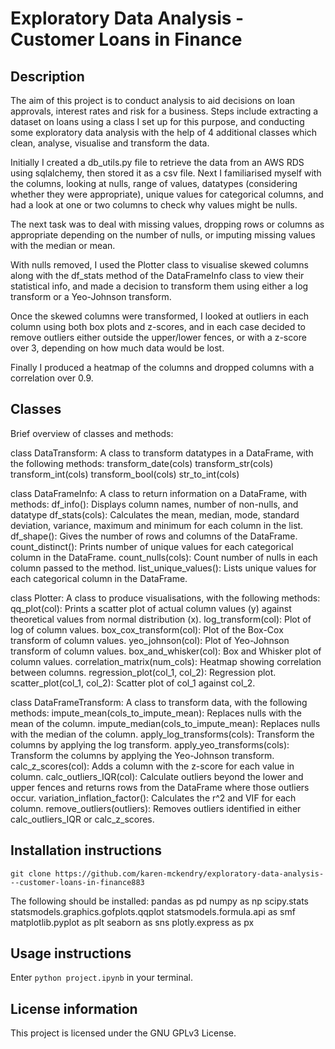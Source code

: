 # Exploratory Data Analysis - Customer Loans in Finance

## Description

The aim of this project is to conduct analysis to aid decisions on loan approvals, interest rates and risk for a business. Steps include extracting a dataset on loans using a class I set up for this purpose, and conducting some exploratory data analysis with the help of 4 additional classes which clean, analyse, visualise and transform the data.

Initially I created a db_utils.py file to retrieve the data from an AWS RDS using sqlalchemy, then stored it as a csv file. Next I familiarised myself with the columns, looking at nulls, range of values, datatypes (considering whether they were appropriate), unique values for categorical columns, and had a look at one or two columns to check why values might be nulls. 

The next task was to deal with missing values, dropping rows or columns as appropriate depending on the number of nulls, or imputing missing values with the median or mean. 

With nulls removed, I used the Plotter class to visualise skewed columns along with the df_stats method of the DataFrameInfo class to view their statistical info, and made a decision to transform them using either a log transform or a Yeo-Johnson transform.

Once the skewed columns were transformed, I looked at outliers in each column using both box plots and z-scores, and in each case decided to remove outliers either outside the upper/lower fences, or with a z-score over 3, depending on how much data would be lost.

Finally I produced a heatmap of the columns and dropped columns with a correlation over 0.9.


## Classes

Brief overview of classes and methods:

class DataTransform:
A class to transform datatypes in a DataFrame, with the following methods:
    transform_date(cols)
    transform_str(cols)
    transform_int(cols)
    transform_bool(cols)
    str_to_int(cols)

class DataFrameInfo:
A class to return information on a DataFrame, with methods:
    df_info(): 
        Displays column names, number of non-nulls, and datatype
    df_stats(cols): 
        Calculates the mean, median, mode, standard deviation, variance, maximum and minimum for each column in the list.
    df_shape(): 
        Gives the number of rows and columns of the DataFrame.
    count_distinct(): 
        Prints number of unique values for each categorical column in the DataFrame.
    count_nulls(cols):
        Count number of nulls in each column passed to the method.
    list_unique_values():
        Lists unique values for each categorical column in the DataFrame.

class Plotter:
A class to produce visualisations, with the following methods:
    qq_plot(col): 
        Prints a scatter plot of actual column values (y) against theoretical values from normal distribution (x).
    log_transform(col):
        Plot of log of column values.
    box_cox_transform(col):
        Plot of the Box-Cox transform of column values.
    yeo_johnson(col):
        Plot of Yeo-Johnson transform of column values.
    box_and_whisker(col):
        Box and Whisker plot of column values.
    correlation_matrix(num_cols):
        Heatmap showing correlation between columns.
    regression_plot(col_1, col_2):
        Regression plot.
    scatter_plot(col_1, col_2):
        Scatter plot of col_1 against col_2.

class DataFrameTransform:
A class to transform data, with the following methods:
    impute_mean(cols_to_impute_mean):
        Replaces nulls with the mean of the column.
    impute_median(cols_to_impute_mean):
        Replaces nulls with the median of the column.
    apply_log_transforms(cols):
        Transform the columns by applying the log transform.
    apply_yeo_transforms(cols):
        Transform the columns by applying the Yeo-Johnson transform.
     calc_z_scores(col):
        Adds a column with the z-score for each value in column.
     calc_outliers_IQR(col):
        Calculate outliers beyond the lower and upper fences and returns rows from the DataFrame where those outliers occur.
    variation_inflation_factor():
        Calculates the r^2 and VIF for each column.
    remove_outliers(outliers):
        Removes outliers identified in either calc_outliers_IQR or calc_z_scores.


## Installation instructions

`git clone https://github.com/karen-mckendry/exploratory-data-analysis---customer-loans-in-finance883`

The following should be installed:
pandas as pd
numpy as np
scipy.stats
statsmodels.graphics.gofplots.qqplot
statsmodels.formula.api as smf
matplotlib.pyplot as plt
seaborn as sns
plotly.express as px

## Usage instructions

Enter `python project.ipynb` in your terminal.

## License information

This project is licensed under the GNU GPLv3 License.